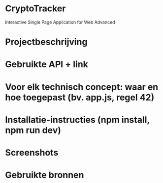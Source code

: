 # CryptoTracker
 Interactive Single Page Application for Web Advanced

# Projectbeschrijving

# Gebruikte API + link

# Voor elk technisch concept: waar en hoe toegepast (bv. app.js, regel 42)

# Installatie-instructies (npm install, npm run dev)

# Screenshots

# Gebruikte bronnen

